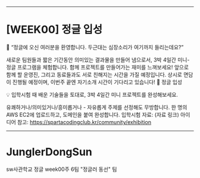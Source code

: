 ***********
# [WEEK00] 정글 입성
📢 “정글에 오신 여러분을 환영합니다. 두근대는 심장소리가 여기까지 들리는데요?”

새로운 팀원들과 짧은 기간동안 의미있는 결과물을 만들어 냄으로서, 3박 4일간 미니-정글 프로그램을 체험합니다. 함께 프로젝트를 만들어가는 재미를 느껴보세요!
앞으로 함께 할 운영진, 그리고 동료들과도 서로 친해지는 시간을 가질 예정입니다. 상시로 면담이 진행될 예정이며, 이번주 끝엔 자기소개 시간이 기다리고 있습니다! 🎉
정글 입성

💡 입학시험 때 배운 기술들을 토대로, 3박 4일간 미니 프로젝트를 완성해보세요.

유쾌하거나/의미있거나/흥미롭거나 - 자유롭게 주제를 선정해도 무방합니다.
한 명의 AWS EC2에 업로드하고, 도메인을 붙여 완성합니다.
입학시험 자료: (자료 링크)
아이디어 참고: https://spartacodingclub.kr/community/exhibition

***********

# JunglerDongSun
sw사관학교 정글 week00주 6팀 "정글러 동선" 팀
